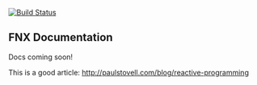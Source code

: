 [![Build Status](https://travis-ci.org/fnxjs/fnx.svg?branch=master)](https://travis-ci.org/fnxjs/fnx)

## FNX Documentation

Docs coming soon!

This is a good article: http://paulstovell.com/blog/reactive-programming
